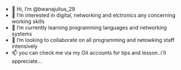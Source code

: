 - 👋 Hi, I’m @bwanajulius_29
- 👀 I’m interested in digital, networking and elctronics any concerning working skills
- 🌱 I’m currently learning programming languages and networking systems
- 💞️ I’m looking to collaborate on all programming and netowking staff intensively
- 📫 you can check me via my Git accounts for tips and lesson..i'll appreciate...

<!---
bwanajulius29/bwanajulius29 is a ✨ special ✨ repository because its `README.md` (this file) appears on your GitHub profile.
You can click the Preview link to take a look at your changes.
--->
